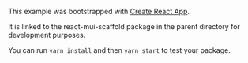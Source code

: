 This example was bootstrapped with [Create React App](https://github.com/facebook/create-react-app).

It is linked to the react-mui-scaffold package in the parent directory for development purposes.

You can run `yarn install` and then `yarn start` to test your package.
